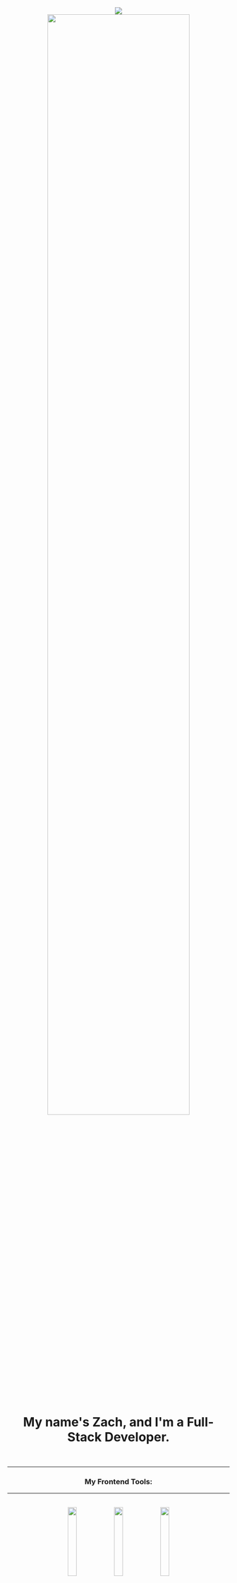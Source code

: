 <div align="center">
<img src="https://user-images.githubusercontent.com/81054931/172946553-48365cd8-1842-4eb4-b304-e6a0db406b7e.png" />
</div>

<div align="center">

<img src="https://github-readme-streak-stats.herokuapp.com/?user=Indicaza&theme=darcula&hide_border=true" width="80%" />
</div>


<br />
<h1 align="center">My name's Zach, and I'm a Full-Stack Developer.</h1>


<br />

---

<h3 align="center">My Frontend Tools:</h3>

---

<br />

<div style="margin: 0">
<div align="center">
<img src="https://cdn.jsdelivr.net/gh/devicons/devicon/icons/html5/html5-original-wordmark.svg" width="20%"/>
<img src="https://cdn.jsdelivr.net/gh/devicons/devicon/icons/javascript/javascript-original.svg" width="20%"/>
<img src="https://cdn.jsdelivr.net/gh/devicons/devicon/icons/css3/css3-original-wordmark.svg" width="20%"/>
</div>
<div align="center">
<img src="https://cdn.jsdelivr.net/gh/devicons/devicon/icons/react/react-original-wordmark.svg" width="20%"/>
<img src="https://cdn.jsdelivr.net/gh/devicons/devicon/icons/sass/sass-original.svg" width="20%"/>
</div>
</div>

<br />
<br />

---

<h3 align="center">My Backend Tools:</h3>

---

<br />

<div style="margin: 0">
<div align="center">
<img src="https://cdn.jsdelivr.net/gh/devicons/devicon/icons/nodejs/nodejs-original-wordmark.svg" width="20%" />
<img src="https://cdn.jsdelivr.net/gh/devicons/devicon/icons/npm/npm-original-wordmark.svg" width="20%" />
<img src="https://cdn.jsdelivr.net/gh/devicons/devicon/icons/express/express-original-wordmark.svg" width="20%" />
</div>
<div align="center">
<img src="https://cdn.jsdelivr.net/gh/devicons/devicon/icons/sqlite/sqlite-original.svg" width="20%"/>
<img src="https://cdn.jsdelivr.net/gh/devicons/devicon/icons/mysql/mysql-original-wordmark.svg" width="20%"/>
<img src="https://cdn.jsdelivr.net/gh/devicons/devicon/icons/postgresql/postgresql-original.svg" width="20%"/>

</div>
</div>

---

<br />
<br />

---

<h3 align="center">Tech I'm Learning</h3>

---

<br />

<div align="center">
<img src="https://cdn.jsdelivr.net/gh/devicons/devicon/icons/typescript/typescript-original.svg" width="20%"/>
<img src="https://cdn.jsdelivr.net/gh/devicons/devicon/icons/graphql/graphql-plain-wordmark.svg" width="20%"/>
<img src="https://cdn.jsdelivr.net/gh/devicons/devicon/icons/jest/jest-plain.svg" width="20%"/>
<img src="https://cdn.jsdelivr.net/gh/devicons/devicon/icons/mocha/mocha-plain.svg" width="20%"/>
<img src="https://cdn.jsdelivr.net/gh/devicons/devicon/icons/mongodb/mongodb-original-wordmark.svg" width="20%"/>
<img src="https://cdn.jsdelivr.net/gh/devicons/devicon/icons/nestjs/nestjs-plain-wordmark.svg" width="20%"/>
<img src="https://cdn.jsdelivr.net/gh/devicons/devicon/icons/redis/redis-original-wordmark.svg" width="20%"/>
<img src="https://cdn.jsdelivr.net/gh/devicons/devicon/icons/vim/vim-original.svg" width="20%"/>
</div>

---

<br />
<br />

<div align="center">
<img src="https://github-readme-stats.vercel.app/api?username=Indicaza&theme=darcula&hide_border=true&include_all_commits=false&count_private=true" width="80%" />
<img src="https://github-readme-stats.vercel.app/api/top-langs/?username=Indicaza&theme=darcula&hide_border=true&include_all_commits=false&count_private=true&layout=compact" width="80%"/>
</div>



